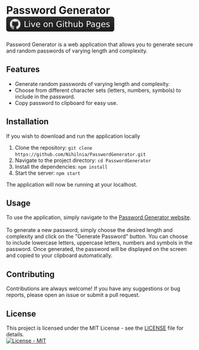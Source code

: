 # Password Generator [![Live on Github Pages](https://raw.githubusercontent.com/Nihilnia/GithubBadges/d789604b7dce1b979d009e0751f7d4a26c07a2f9/liveOnGitHubPages.svg)](https://nihilnia.github.io/PasswordGenerator)

Password Generator is a web application that allows you to generate secure and random passwords of varying length and complexity.

## Features

- Generate random passwords of varying length and complexity.
- Choose from different character sets (letters, numbers, symbols) to include in the password.
- Copy password to clipboard for easy use.

## Installation
If you wish to download and run the application locally

1. Clone the repository: `git clone https://github.com/Nihilnia/PasswordGenerator.git`
2. Navigate to the project directory: `cd PasswordGenerator`
3. Install the dependencies: `npm install`
4. Start the server: `npm start`

The application will now be running at your localhost.

## Usage
To use the application, simply navigate to the [Password Generator website](https://nihilnia.github.io/PasswordGenerator).<br/><br/>
To generate a new password, simply choose the desired length and complexity and click on the "Generate Password" button. You can choose to include lowercase letters, uppercase letters, numbers and symbols in the password. Once generated, the password will be displayed on the screen and copied to your clipboard automatically. 

## Contributing

Contributions are always welcome! If you have any suggestions or bug reports, please open an issue or submit a pull request.

## License

This project is licensed under the MIT License - see the [LICENSE](https://github.com/Nihilnia/PasswordGenerator/blob/main/LICENSE.md) file for details.<br/>
[![License - MIT](https://img.shields.io/badge/License-MIT-8CB904)](https://choosealicense.com/licenses/mit/)
